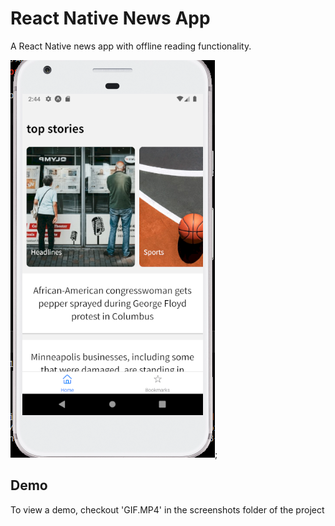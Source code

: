 # React Native News App

A React Native news app with offline reading functionality.

![News App screenshot](/Screenshots/rn.PNG);

## Demo

To view a demo, checkout 'GIF.MP4' in the screenshots folder of the project
